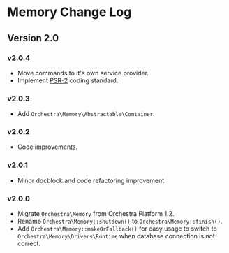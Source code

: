 Memory Change Log
==============

## Version 2.0

### v2.0.4

* Move commands to it's own service provider.
* Implement [PSR-2](https://github.com/php-fig/fig-standards/blob/master/accepted/PSR-2-coding-style-guide.md) coding standard.

### v2.0.3

* Add `Orchestra\Memory\Abstractable\Container`.

### v2.0.2

* Code improvements.

### v2.0.1

* Minor docblock and code refactoring improvement.

### v2.0.0

* Migrate `Orchestra\Memory` from Orchestra Platform 1.2.
* Rename `Orchestra\Memory::shutdown()` to `Orchestra\Memory::finish()`.
* Add `Orchestra\Memory::makeOrFallback()` for easy usage to switch to `Orchestra\Memory\Drivers\Runtime` when database connection is not correct.
